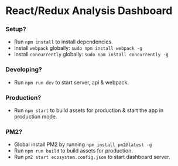 # React/Redux Analysis Dashboard

### Setup? ###

* Run `npm install` to install dependencies.
* Install `webpack` globally: `sudo npm install webpack -g`
* Install `concurrently` globally: `sudo npm install concurrently -g`


### Developing? ###
* Run `npm run dev` to start server, api & webpack.

### Production? ###
* Run `npm start` to build assets for production & start the app in production mode.

### PM2? ###
* Global install PM2 by running `npm install pm2@latest -g`
* Run `npm run build` to build assets for production.
* Run `pm2 start ecosystem.config.json` to start dashboard server.




